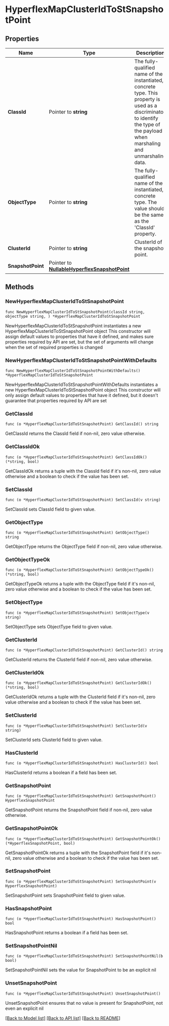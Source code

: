 # HyperflexMapClusterIdToStSnapshotPoint

## Properties

Name | Type | Description | Notes
------------ | ------------- | ------------- | -------------
**ClassId** | Pointer to **string** | The fully-qualified name of the instantiated, concrete type. This property is used as a discriminator to identify the type of the payload when marshaling and unmarshaling data. | [default to "hyperflex.MapClusterIdToStSnapshotPoint"]
**ObjectType** | Pointer to **string** | The fully-qualified name of the instantiated, concrete type. The value should be the same as the &#39;ClassId&#39; property. | [default to "hyperflex.MapClusterIdToStSnapshotPoint"]
**ClusterId** | Pointer to **string** | ClusterId of the snapshot point. | [optional] [readonly] 
**SnapshotPoint** | Pointer to [**NullableHyperflexSnapshotPoint**](HyperflexSnapshotPoint.md) |  | [optional] 

## Methods

### NewHyperflexMapClusterIdToStSnapshotPoint

`func NewHyperflexMapClusterIdToStSnapshotPoint(classId string, objectType string, ) *HyperflexMapClusterIdToStSnapshotPoint`

NewHyperflexMapClusterIdToStSnapshotPoint instantiates a new HyperflexMapClusterIdToStSnapshotPoint object
This constructor will assign default values to properties that have it defined,
and makes sure properties required by API are set, but the set of arguments
will change when the set of required properties is changed

### NewHyperflexMapClusterIdToStSnapshotPointWithDefaults

`func NewHyperflexMapClusterIdToStSnapshotPointWithDefaults() *HyperflexMapClusterIdToStSnapshotPoint`

NewHyperflexMapClusterIdToStSnapshotPointWithDefaults instantiates a new HyperflexMapClusterIdToStSnapshotPoint object
This constructor will only assign default values to properties that have it defined,
but it doesn't guarantee that properties required by API are set

### GetClassId

`func (o *HyperflexMapClusterIdToStSnapshotPoint) GetClassId() string`

GetClassId returns the ClassId field if non-nil, zero value otherwise.

### GetClassIdOk

`func (o *HyperflexMapClusterIdToStSnapshotPoint) GetClassIdOk() (*string, bool)`

GetClassIdOk returns a tuple with the ClassId field if it's non-nil, zero value otherwise
and a boolean to check if the value has been set.

### SetClassId

`func (o *HyperflexMapClusterIdToStSnapshotPoint) SetClassId(v string)`

SetClassId sets ClassId field to given value.


### GetObjectType

`func (o *HyperflexMapClusterIdToStSnapshotPoint) GetObjectType() string`

GetObjectType returns the ObjectType field if non-nil, zero value otherwise.

### GetObjectTypeOk

`func (o *HyperflexMapClusterIdToStSnapshotPoint) GetObjectTypeOk() (*string, bool)`

GetObjectTypeOk returns a tuple with the ObjectType field if it's non-nil, zero value otherwise
and a boolean to check if the value has been set.

### SetObjectType

`func (o *HyperflexMapClusterIdToStSnapshotPoint) SetObjectType(v string)`

SetObjectType sets ObjectType field to given value.


### GetClusterId

`func (o *HyperflexMapClusterIdToStSnapshotPoint) GetClusterId() string`

GetClusterId returns the ClusterId field if non-nil, zero value otherwise.

### GetClusterIdOk

`func (o *HyperflexMapClusterIdToStSnapshotPoint) GetClusterIdOk() (*string, bool)`

GetClusterIdOk returns a tuple with the ClusterId field if it's non-nil, zero value otherwise
and a boolean to check if the value has been set.

### SetClusterId

`func (o *HyperflexMapClusterIdToStSnapshotPoint) SetClusterId(v string)`

SetClusterId sets ClusterId field to given value.

### HasClusterId

`func (o *HyperflexMapClusterIdToStSnapshotPoint) HasClusterId() bool`

HasClusterId returns a boolean if a field has been set.

### GetSnapshotPoint

`func (o *HyperflexMapClusterIdToStSnapshotPoint) GetSnapshotPoint() HyperflexSnapshotPoint`

GetSnapshotPoint returns the SnapshotPoint field if non-nil, zero value otherwise.

### GetSnapshotPointOk

`func (o *HyperflexMapClusterIdToStSnapshotPoint) GetSnapshotPointOk() (*HyperflexSnapshotPoint, bool)`

GetSnapshotPointOk returns a tuple with the SnapshotPoint field if it's non-nil, zero value otherwise
and a boolean to check if the value has been set.

### SetSnapshotPoint

`func (o *HyperflexMapClusterIdToStSnapshotPoint) SetSnapshotPoint(v HyperflexSnapshotPoint)`

SetSnapshotPoint sets SnapshotPoint field to given value.

### HasSnapshotPoint

`func (o *HyperflexMapClusterIdToStSnapshotPoint) HasSnapshotPoint() bool`

HasSnapshotPoint returns a boolean if a field has been set.

### SetSnapshotPointNil

`func (o *HyperflexMapClusterIdToStSnapshotPoint) SetSnapshotPointNil(b bool)`

 SetSnapshotPointNil sets the value for SnapshotPoint to be an explicit nil

### UnsetSnapshotPoint
`func (o *HyperflexMapClusterIdToStSnapshotPoint) UnsetSnapshotPoint()`

UnsetSnapshotPoint ensures that no value is present for SnapshotPoint, not even an explicit nil

[[Back to Model list]](../README.md#documentation-for-models) [[Back to API list]](../README.md#documentation-for-api-endpoints) [[Back to README]](../README.md)


